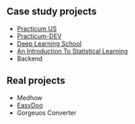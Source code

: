 ## Case study projects

- [Practicum US](https://github.com/WanomiR/practicum-ds/tree/main)
- [Practicum-DEV](https://github.com/WanomiR/Practicum-DEV)
- [Deep Learning School](https://github.com/WanomiR/Deep-Learning-School)
- [An Introduction To Statistical Learning](https://github.com/WanomiR/isl/tree/main)
- Backend

## Real projects
- Medhow
- [EasyDoo](https://github.com/WanomiR/easydoo/tree/develop)
- Gorgeuos Converter




